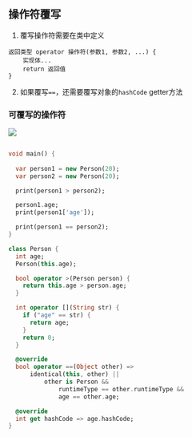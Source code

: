 ## 操作符覆写
1. 覆写操作符需要在类中定义

```
返回类型 operator 操作符(参数1, 参数2, ...) {
	实现体...
	return 返回值
}
```

2. 如果覆写`==`，还需要覆写对象的`hashCode` getter方法

### 可覆写的操作符


![](https://cdn.mathpix.com/snip/images/nRJDizK3rURjHuuyrUJ0-ZzFZoJIeTSvTbYm6tsn4CQ.original.fullsize.png)



```dart

void main() {
  
  var person1 = new Person(20);
  var person2 = new Person(20);

  print(person1 > person2);

  person1.age;
  print(person1['age']);

  print(person1 == person2);
}

class Person {
  int age;
  Person(this.age);

  bool operator >(Person person) {
    return this.age > person.age;
  }

  int operator [](String str) {
    if ("age" == str) {
      return age;
    }
    return 0;
  }

  @override
  bool operator ==(Object other) =>
      identical(this, other) ||
          other is Person &&
              runtimeType == other.runtimeType &&
              age == other.age;

  @override
  int get hashCode => age.hashCode;
}

```

